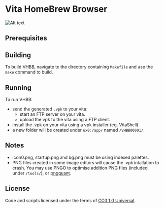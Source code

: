 # Vita HomeBrew Browser

![Alt text](http://www.playlight.com.au/vita/vhbb/info/icon.png "")

## Prerequisites



## Building

To build VHBB, navigate to the directory containing `Makefile` and use the `make` command to build.

## Running

To run VHBB:
- send the generated `.vpk` to your vita:
	- start an FTP server on your vita.
	- upload the vpk to the vita using a FTP client.
- install the .vpk on your vita using a vpk installer (eg. VitaShell)
- a new folder will be created under `ux0:/app/` named `/VHBB00001/`.

## Notes
- icon0.png, startup.png and bg.png must be using indexed palettes.
- PNG files created in some image editors will cause the .vpk intallation to crash.
	You may use PNGO to optimise addition PNG files (included under `/tools/`),
	or [pngquant](https://pngquant.org/).

## License

Code and scripts licensed under the terms of [CC0 1.0 Universal](https://creativecommons.org/publicdomain/zero/1.0/).
